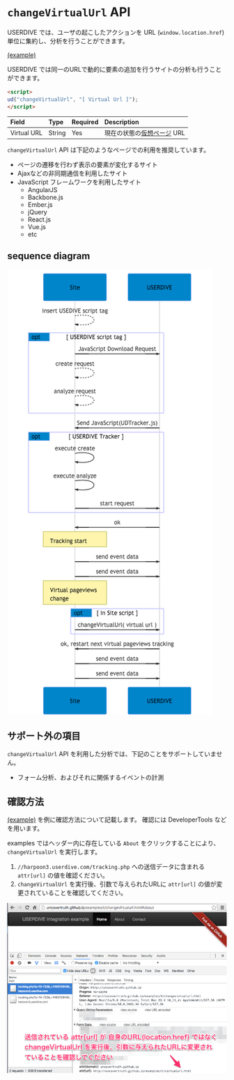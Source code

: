 # `changeVirtualUrl` API

USERDIVE では、ユーザの起こしたアクションを URL (`window.location.href`) 単位に集約し、分析を行うことができます。

[(example)](https://uncovertruth.github.io/examples/t/changevirtualurl.html)

USERDIVE では同一のURLで動的に要素の追加を行うサイトの分析も行うことができます。

```html
<script>
ud("changeVirtualUrl", "[ Virtual Url ]");
</script>
```

| Field       | Type   | Required | Description                                                |
|:------------|:-------|:---------|:-----------------------------------------------------------|
| Virtual URL | String | Yes      | 現在の状態の[仮想ページ](../../../guide/snapshot.html) URL |

`changeVirtualUrl` API は下記のようなページでの利用を推奨しています。

- ページの遷移を行わず表示の要素が変化するサイト
- Ajaxなどの非同期通信を利用したサイト
- JavaScript フレームワークを利用したサイト
    - AngularJS
    - Backbone.js
    - Ember.js
    - jQuery
    - React.js
    - Vue.js
    - etc

## sequence diagram

![change virtual url](./mmd/changevirtualurl.mmd.png)

## サポート外の項目

`changeVirtualUrl` API を利用した分析では、下記のことをサポートしていません。

- フォーム分析、およびそれに関係するイベントの計測

## 確認方法

[(example)](https://uncovertruth.github.io/examples/t/changevirtualurl.html) を例に確認方法について記載します。
確認には DeveloperTools などを用います。

examples ではヘッダー内に存在している `About` をクリックすることにより、 `changeVirtualUrl` を実行します。

1. `//harpoon3.userdive.com/tracking.php` への送信データに含まれる `attr[url]` の値を確認ください。
1. `changeVirtualUrl` を実行後、引数で与えられたURLに `attr[url]` の値が変更されていることを確認してください。

![debug image](./files/changeVirtualUrlDebug.png)
